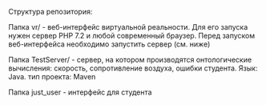Структура репозитория:

Папка vr/ - веб-интерфейс виртуальной реальности. Для его запуска нужен сервер PHP 7.2 и любой современный браузер. Перед запуском веб-интерфейса необходимо запустить сервер (см. ниже)

Папка TestServer/ - сервер, на котором производятся онтологические вычисления: скорость, сопротивление воздуха, ошибки студента. Язык: Java. тип проекта: Maven

Папка just_user - интерфейс для студента
